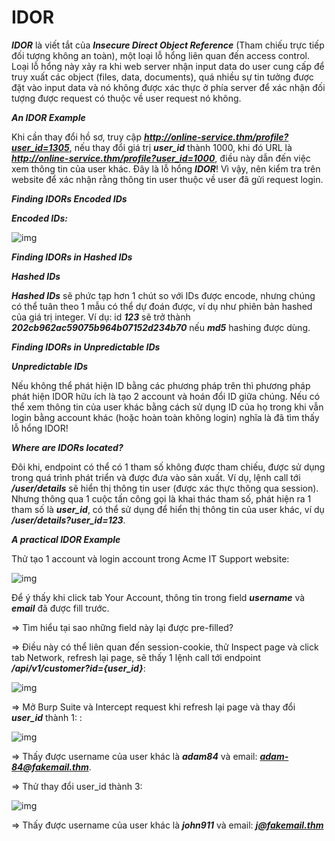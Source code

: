 # IDOR

***IDOR*** là viết tắt của ***Insecure Direct Object Reference*** (Tham chiếu trực tiếp đối tượng không an toàn), một loại lỗ hổng liên quan đến access control. 
Loại lỗ hổng này xảy ra khi web server nhận input data do user cung cấp để truy xuất các object (files, data, documents), quá nhiều sự tin tưởng được đặt vào input data và nó không được xác thực ở phía server để xác nhận đối tượng được request có thuộc về user request nó không.

***An IDOR Example***

Khi cần thay đổi hồ sơ, truy cập ***http://online-service.thm/profile?user_id=1305***, nếu thay đổi giá trị ***user_id*** thành 1000, khi đó URL là ***http://online-service.thm/profile?user_id=1000***, điều này dẫn đến việc xem thông tin của user khác. Đây là lỗ hổng ***IDOR***! Vì vậy, nên kiểm tra trên website để xác nhận rằng thông tin user thuộc về user đã gửi request login.

***Finding IDORs Encoded IDs***

***Encoded IDs:***

![img](60)

***Finding IDORs in Hashed IDs***

***Hashed IDs***

***Hashed IDs*** sẽ phức tạp hơn 1 chút so với IDs được encode, nhưng chúng có thể tuân theo 1 mẫu có thể dự đoán được, ví dụ như phiên bản hashed của giá trị integer. Ví dụ: id ***123*** sẽ trở thành ***202cb962ac59075b964b07152d234b70*** nếu ***md5*** hashing được dùng.

***Finding IDORs in Unpredictable IDs***

***Unpredictable IDs***

Nếu không thể phát hiện ID bằng các phương pháp trên thì phương pháp phát hiện IDOR hữu ích là tạo 2 account và hoán đổi ID giữa chúng. Nếu có thể xem thông tin của user khác bằng cách sử dụng ID của họ trong khi vẫn login bằng account khác (hoặc hoàn toàn không login) nghĩa là đã tìm thấy lỗ hổng IDOR!

***Where are IDORs located?***

Đôi khi, endpoint có thể có 1 tham số không được tham chiếu, được sử dụng trong quá trình phát triển và được đưa vào sản xuất. Ví dụ, lệnh call tới ***/user/details*** sẽ hiển thị thông tin user (được xác thực thông qua session). Nhưng thông qua 1 cuộc tấn công gọi là khai thác tham số, phát hiện ra 1 tham số là ***user_id***, có thể sử dụng để hiển thị thông tin của user khác, ví dụ ***/user/details?user_id=123***.

***A practical IDOR Example***

Thử tạo 1 account và login account trong Acme IT Support website: 

![img](61)

Để ý thấy khi click tab Your Account, thông tin trong field ***username*** và ***email*** đã được fill trước. 

=> Tìm hiểu tại sao những field này lại được pre-filled?

=> Điều này có thể liên quan đến session-cookie, thử Inspect page và click tab Network, refresh lại page, sẽ thấy 1 lệnh call tới endpoint ***/api/v1/customer?id={user_id}***:

![img](62)

=> Mở Burp Suite và Intercept request khi refresh lại page và thay đổi ***user_id*** thành 1: : 

![img](63)

=> Thấy được username của user khác là ***adam84*** và email: ***adam-84@fakemail.thm***.

=> Thử thay đổi user_id thành 3:

![img](64)

=> Thấy được username của user khác là ***john911*** và email: ***j@fakemail.thm***








